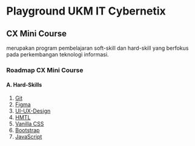 # Playground UKM IT Cybernetix

## CX Mini Course

merupakan program pembelajaran soft-skill dan hard-skill yang berfokus pada perkembangan teknologi informasi.

### Roadmap CX Mini Course

#### A. Hard-Skills

1. [Git](./Git/README.md)
2. [Figma](./Figma/README.md)
3. [UI-UX-Design](./UI-UX-Design/README.md)
4. [HMTL](././HTML/README.md)
5. [Vanilla CSS]()
6. [Bootstrap]()
7. [JavaScript]()

<!-- #### B. Profesional Soft-Skill

1. [Basic-Communication]()
2. [LinkedIn]()
3. [Basic-Communication]() -->

